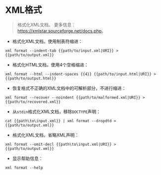 # XML格式

> 格式化XML文档。
> 更多信息：<https://xmlstar.sourceforge.net/docs.php>。

- 格式化XML文档，使用制表符缩进：

`xml format --indent-tab {{path/to/input.xml|URI}} > {{path/to/output.xml}}`

- 格式化HTML文档，使用4个空格缩进：

`xml format --html --indent-spaces {{4}} {{path/to/input.html|URI}} > {{path/to/output.html}}`

- 恢复格式不正确的XML文档中的可解析部分，不进行缩进：

`xml format --recover --noindent {{path/to/malformed.xml|URI}} > {{path/to/recovered.xml}}`

- 从`stdin`格式化XML文档，移除`DOCTYPE`声明：

`cat {{path\to\input.xml}} | xml format --dropdtd > {{path/to/output.xml}}`

- 格式化XML文档，省略XML声明：

`xml format --omit-decl {{path\to\input.xml|URI}} > {{path/to/output.xml}}`

- 显示帮助信息：

`xml format --help`